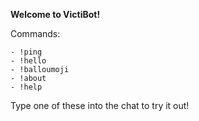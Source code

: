**Welcome to VictiBot!**

Commands:

    - !ping
    - !hello
    - !balloumoji
    - !about
    - !help

Type one of these into the chat to try it out!
